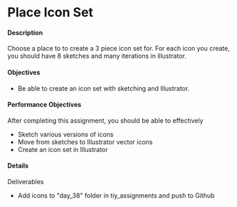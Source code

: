 # Place Icon Set

#### Description
Choose a place to to create a 3 piece icon set for.  For each icon you create, you should have 8 sketches and many iterations in illustrator. 


#### Objectives
- Be able to create an icon set with sketching and Illustrator.

#### Performance Objectives
After completing this assignment, you should be able to effectively
- Sketch various versions of icons
- Move from sketches to Illustrator vector icons
- Create an icon set in Illustrator 

#### Details
Deliverables
- Add icons to "day_38" folder in tiy\_assignments and push to Github

